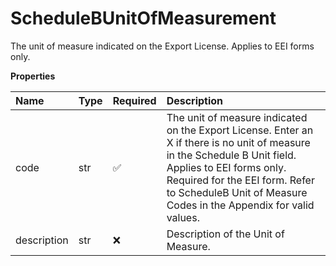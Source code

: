 # ScheduleBUnitOfMeasurement

The unit of measure indicated on the Export License. Applies to EEI forms only.

**Properties**

| Name        | Type | Required | Description                                                                                                                                                                                                                                                   |
| :---------- | :--- | :------- | :------------------------------------------------------------------------------------------------------------------------------------------------------------------------------------------------------------------------------------------------------------ |
| code        | str  | ✅       | The unit of measure indicated on the Export License. Enter an X if there is no unit of measure in the Schedule B Unit field. Applies to EEI forms only. Required for the EEI form. Refer to ScheduleB Unit of Measure Codes in the Appendix for valid values. |
| description | str  | ❌       | Description of the Unit of Measure.                                                                                                                                                                                                                           |

<!-- This file was generated by liblab | https://liblab.com/ -->
